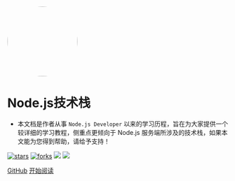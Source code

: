 <img width="160px" style="border-radius: 50%" bor src="https://nodejsred.oss-cn-shanghai.aliyuncs.com/nodejs_roadmap-logo.jpeg?x-oss-process=style/may">

# Node.js技术栈

- 本文档是作者从事 ```Node.js Developer``` 以来的学习历程，旨在为大家提供一个较详细的学习教程，侧重点更倾向于 Node.js 服务端所涉及的技术栈，如果本文能为您得到帮助，请给予支持！

[![stars](https://badgen.net/github/stars/Q-Angelo/Nodejs-Roadmap?icon=github&color=4ab8a1)](https://github.com/Q-Angelo/Nodejs-Roadmap) [![forks](https://badgen.net/github/forks/Q-Angelo/Nodejs-Roadmap?icon=github&color=4ab8a1)](https://github.com/Q-Angelo/Nodejs-Roadmap) [<img src="https://img.shields.io/static/v1.svg?label=%E6%85%95%E8%AF%BE&message=3k%20stars&color=ef151f">](https://www.imooc.com/u/2667395) [<img src="https://img.shields.io/badge/%E6%8E%98%E9%87%91-160%20likes-brightgreen.svg">](https://juejin.im/user/5ae4348f6fb9a07aac2436f1)


[GitHub](<https://github.com/Q-Angelo/Nodejs-Roadmap>)
[开始阅读](README.md)

